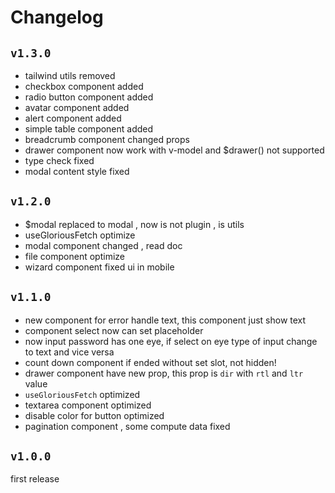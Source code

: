 # Changelog

## `v1.3.0`

- tailwind utils removed
- checkbox component added
- radio button component added
- avatar component added
- alert component added
- simple table component added
- breadcrumb component changed props
- drawer component now work with v-model and $drawer() not supported
- type check fixed
- modal content style fixed

## `v1.2.0`

- $modal replaced to modal , now is not plugin , is utils
- useGloriousFetch optimize
- modal component changed , read doc
- file component optimize
- wizard component fixed ui in mobile

## `v1.1.0`

- new component for error handle text, this component just show text
- component select now can set placeholder
- now input password has one eye, if select on eye type of input change to text and vice versa
- count down component if ended without set slot, not hidden!
- drawer component have new prop, this prop is `dir` with `rtl` and `ltr` value
- `useGloriousFetch` optimized
- textarea component optimized
- disable color for button optimized
- pagination component , some compute data fixed

## `v1.0.0`

first release
